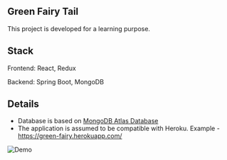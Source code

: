 ## Green Fairy Tail
This project is developed for a learning purpose. 

## Stack

Frontend: React, Redux

Backend: Spring Boot, MongoDB

## Details

- Database is based on [MongoDB Atlas Database](https://www.mongodb.com/)
- The application is assumed to be compatible with Heroku. Example - https://green-fairy.herokuapp.com/

![Demo](https://github.com/ibelogolovy/green-fairy-tail/blob/master/demo.gif?raw=true)